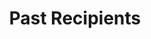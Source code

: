---
type: page
layout: past-recipients
title: 'Past Recipients'
url: /past-recipients
params:
page-status: 'inner-page'
---